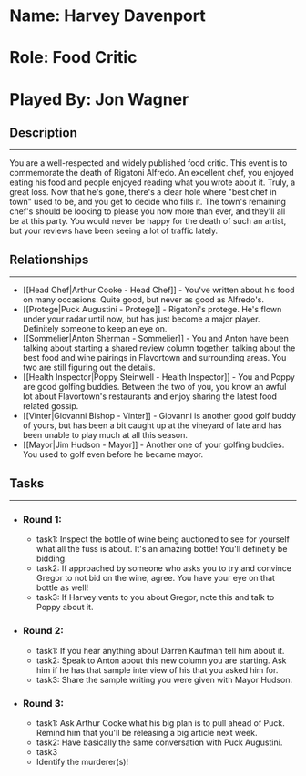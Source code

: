 # Name: Harvey Davenport
# Role: Food Critic
# Played By: Jon Wagner

## Description
---
You are a well-respected and widely published food critic. This event is to commemorate the death of Rigatoni Alfredo. An excellent chef, you enjoyed eating his food and people enjoyed reading what you wrote about it. Truly, a great loss. Now that he's gone, there's a clear hole where "best chef in town" used to be, and you get to decide who fills it. The town's remaining chef's should be looking to please you now more than ever, and they'll all be at this party. You would never be happy for the death of such an artist, but your reviews have been seeing a lot of traffic lately.

## Relationships
---
- [[Head Chef|Arthur Cooke - Head Chef]]  - You've written about his food on many occasions. Quite good, but never as good as Alfredo's.
- [[Protege|Puck Augustini - Protege]]  - Rigatoni's protege. He's flown under your radar until now, but has just become a major player. Definitely someone to keep an eye on.
- [[Sommelier|Anton Sherman - Sommelier]] - You and Anton have been talking about starting a shared review column together, talking about the best food and wine pairings in Flavortown and surrounding areas. You two are still figuring out the details.
- [[Health Inspector|Poppy Steinwell - Health Inspector]] - You and Poppy are good golfing buddies. Between the two of you, you know an awful lot about Flavortown's restaurants and enjoy sharing the latest food related gossip.
- [[Vinter|Giovanni Bishop - Vinter]] - Giovanni is another good golf buddy of yours, but has been a bit caught up at the vineyard of late and has been unable to play much at all this season.
- [[Mayor|Jim Hudson - Mayor]] - Another one of your golfing buddies. You used to golf even before he became mayor.

## Tasks
___
- ### Round 1:
	- task1:  Inspect the bottle of wine being auctioned to see for yourself what all the fuss is about. It's an amazing bottle! You'll definetly be bidding.
	- task2: If approached by someone who asks you to try and convince Gregor to not bid on the wine, agree. You have your eye on that bottle as well!
	- task3: If Harvey vents to you about Gregor, note this and talk to Poppy about it.
- ### Round 2:
	- task1: If you hear anything about Darren Kaufman tell him about it.
	- task2: Speak to Anton about this new column you are starting. Ask him if he has that sample interview of his that you asked him for. 
	- task3: Share the sample writing you were given with Mayor Hudson.
- ### Round 3:
	- task1: Ask Arthur Cooke what his big plan is to pull ahead of Puck. Remind him that you'll be releasing a big article next week.
	- task2: Have basically the same conversation with Puck Augustini.
	- task3
	- Identify the murderer(s)!